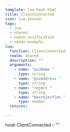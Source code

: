 ```yaml
---
template: lua-hook.html
title: ClientConnected
icon: lua-shared
tags:
  - lua
  - shared
  - needs-verification
  - needs-example
lua:
  function: ClientConnected
  realm: shared
  description: ""
  arguments:
    - name: "pszName "
      type: string
    - name: "pszAddress "
      type: string
    - name: "reject "
      type: string
    - name: "maxrejectlen "
      type: number
  returns:
    
---
```


<div class="lua__search__keywords">
hook ClientConnected &#x2013; ""
</div>
